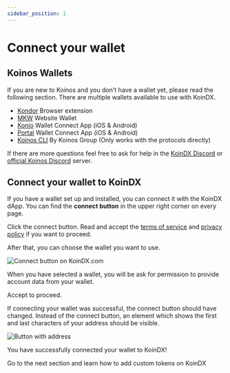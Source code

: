 ```yaml
---
sidebar_position: 1
---
```


# Connect your wallet

## Koinos Wallets

If you are new to Koinos and you don't have a wallet yet, please read the following section.
There are multiple wallets available to use with KoinDX.

- [Kondor](https://chrome.google.com/webstore/detail/kondor/ghipkefkpgkladckmlmdnadmcchefhjl?utm_source=koindx-docs) Browser extension
- [MKW](https://mykw.vercel.app?utm_source=koindx-docs) Website Wallet
- [Konio](http://konio.io?utm_source=koindx-docs) Wallet Connect App (iOS & Android)
- [Portal](http://portal.armana.io?utm_source=koindx-docs) Wallet Connect App (iOS & Android)
- [Koinos CLI](https://github.com/koinos/koinos-cli) By Koinos Group (Only works with the protocols directly)

If there are more questions feel free to ask for help in the [KoinDX Discord](https://discord.koindx.com?utm_source=koindx-docs) or [official Koinos Discord](https://discord.koinos.io?utm_source=koindx-docs) server.

## Connect your wallet to KoinDX

If you have a wallet set up and installed, you can connect it with the KoinDX dApp.
You can find the **connect button** in the upper right corner on every page.

Click the connect button. Read and accept the [terms of service](https://koindx.com/terms-of-use?utm_source=koindx-docs) and [privacy policy](https://koindx.com/privacy?utm_source=koindx-docs) if you want to proceed.

After that, you can choose the wallet you want to use.

![Connect button on KoinDX.com](/img/doc_img/getting_started/connect-wallet-with-koindx.jpg)

When you have selected a wallet, you will be ask for permission to provide account data from your wallet.

Accept to proceed.

If connecting your wallet was successful, the connect button should have changed.
Instead of the connect button, an element which shows the first and last characters of your address should be visible.

![Button with address](/img/doc_img/getting_started/accepted_address_button.jpg)

You have successfully connected your wallet to KoinDX!

Go to the next section and learn how to add custom tokens on KoinDX
